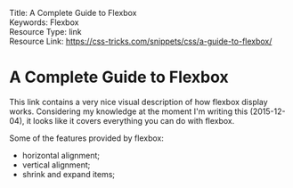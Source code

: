 Title: A Complete Guide to Flexbox  
Keywords: Flexbox  
Resource Type: link  
Resource Link: https://css-tricks.com/snippets/css/a-guide-to-flexbox/  

# A Complete Guide to Flexbox

This link contains a very nice visual description of how flexbox display works. Considering my knowledge at the moment I'm writing this (2015-12-04), it looks like it covers everything you can do with flexbox.

Some of the features provided by flexbox:

- horizontal alignment;
- vertical alignment;
- shrink and expand items;
